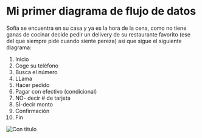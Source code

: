 # Mi primer diagrama de flujo de datos

Sofía se encuentra en su casa y ya es la hora de la cena, como no tiene ganas de cocinar decide pedir
un delivery de su restaurante favorito (ese del que siempre pide cuando siente pereza) asi que sigue el siguiente diagrama: 

1. Inicio
2. Coge su teléfono
3. Busca el número
4. LLama
5. Hacer pedido
6. Pagar con efectivo (condicional)
7. NO- decir # de tarjeta
8. SÍ-decir monto
9. Confirmación
10. Fin


![Con titulo](http://i67.tinypic.com/14o3yap.jpg "Diagrama")
